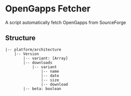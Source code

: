 # OpenGapps Fetcher

A script automatically fetch OpenGapps from SourceForge

## Structure
    |-- platform/architecture
        |-- Version
            |-- variant: [Array] 
            |-- downloads
                |-- variant
                    |-- name
                    |-- date
                    |-- size
                    |-- download
            |-- beta: boolean
